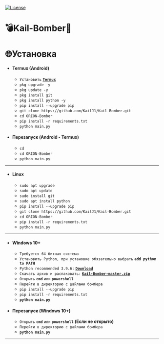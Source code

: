 [![License](https://img.shields.io/github/license/MajickTek/GPL3.0?color=green&label=License)](https://opensource.org/licenses/GPL-3.0)

# 💣Kail-Bomber💫

# 🌐Установка
+ #### **Termux (Android)**
  + `Установить` [**`Termux`**](https://f-droid.org/repo/com.termux_118.apk)
  + `pkg upgrade -y`
  + `pkg update -y`
  + `pkg install git`
  + `pkg install python -y`
  + `pip install --upgrade pip`
  + `git clone https://github.com/KailJ1/Kail-Bomber.git`
  + `cd ORION-Bomber`
  + `pip install -r requirements.txt`
  + `python main.py`
+ #### **Перезапуск (Android - Termux)**
  + `cd`
  + `cd ORION-Bomber`
  + `python main.py`
___
+ #### **Linux**
  + `sudo apt upgrade`
  + `sudo apt update`
  + `sudo install git`
  + `sudo apt install python`
  + `pip install --upgrade pip`
  + `git clone https://github.com/KailJ1/Kail-Bomber.git`
  + `cd ORION-Bomber`
  + `pip install -r requirements.txt`
  + `python main.py`
___
+ #### **Windows 10+**
  + `Требуется 64 битная система`
  + `Установить Python, при установке обязательно выбрать` **`add python to PATH`**
  + `Python recommended 3.9.6:` [**`Download`**](https://drive.google.com/file/d/1-rt97BpZwgRUTZSH7sAVZNVq7jOC4gsE/view?usp=sharing)
  + `Скачать архив и распаковать:` [**`Kail-Bomber-master.zip`**](https://github.com/KailJ1/Kail-Bomber/archive/refs/heads/main.zip)
  + `Открыть` **`cmd`** `или` **`powershell`**
  + `Перейти в директорию с файлами бомбера`
  + `pip install --upgrade pip`
  + `pip install -r requirements.txt`
  + **`python main.py`**
+ #### **Перезапуск (Windows 10+)**
  + `Открыть` **`cmd`** `или` **`powershell`** **(Если не открыто)**
  + `Перейти в директорию с файлами бомбера`
  + **`python main.py`**
___
